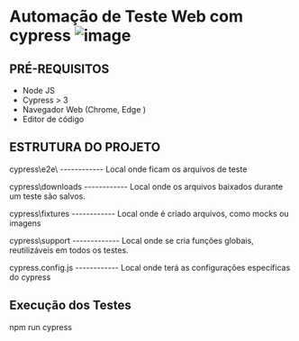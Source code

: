 
# Automação de Teste Web com cypress ![image](https://github.com/Leidiane117/projeto-cypress-web/assets/56703127/80fef635-e7c1-4d40-9c0a-624b67337cd7)



## PRÉ-REQUISITOS

*   Node JS
*   Cypress > 3
*   Navegador Web (Chrome, Edge )
*   Editor de código


## ESTRUTURA DO PROJETO


cypress\e2e\  		------------  Local onde ficam os arquivos de teste


cypress\downloads      ------------      Local onde os arquivos baixados durante um teste são salvos.

               
cypress\fixtures  ------------  Local onde é criado arquivos, como mocks ou imagens    


cypress\support      -------------  Local onde se cria funções globais, reutilizáveis em todos os testes.


cypress.config.js  ------------   Local onde terá as configurações específicas do cypress                                                     	


## Execução dos Testes
npm run cypress
